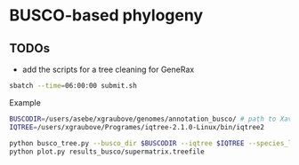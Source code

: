 # BUSCO-based phylogeny   


## TODOs  
- add the scripts for a tree cleaning for GeneRax   


```bash
sbatch --time=06:00:00 submit.sh 
```

Example
```bash
BUSCODIR=/users/asebe/xgraubove/genomes/annotation_busco/ # path to Xavi's busco analysis directory
IQTREE=/users/xgraubove/Programes/iqtree-2.1.0-Linux/bin/iqtree2

python busco_tree.py --busco_dir $BUSCODIR --iqtree $IQTREE --species_list species_list --fmin 1 --ncpu 4
python plot.py results_busco/supermatrix.treefile
```
